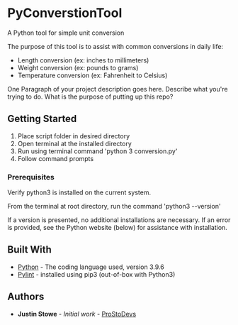 # PyConverstionTool
A Python tool for simple unit conversion

The purpose of this tool is to assist with common conversions in daily life:
- Length conversion (ex: inches to millimeters)
- Weight conversion (ex: pounds to grams)
- Temperature conversion (ex: Fahrenheit to Celsius)

One Paragraph of your project description goes here. Describe what you're trying to do.
What is the purpose of putting up this repo?

## Getting Started

1. Place script folder in desired directory
2. Open terminal at the installed directory
3. Run using terminal command 'python 3 conversion.py'
4. Follow command prompts

### Prerequisites

Verify python3 is installed on the current system. 

From the terminal at root directory, run the command 'python3 --version'

If a version is presented, no additional installations are necessary. If an error is provided, see the Python website (below) for assistance with installation.

## Built With

* [Python](https://www.python.org/) - The coding language used, version 3.9.6
* [Pylint](https://docs.pylint.org/) - installed using pip3 (out-of-box with Python3)

## Authors

* **Justin Stowe** - *Initial work* - [ProStoDevs](https://stat-llc.com/)
